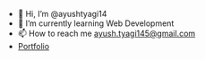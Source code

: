 - 👋 Hi, I’m @ayushtyagi14
- 🌱 I’m currently learning Web Development
- 📫 How to reach me ayush.tyagi145@gmail.com
- [Portfolio](https://portfolio-ayushtyagi14.vercel.app/)

<!---
ayushtyagi14/ayushtyagi14 is a ✨ special ✨ repository because its `README.md` (this file) appears on your GitHub profile.
You can click the Preview link to take a look at your changes.
--->
